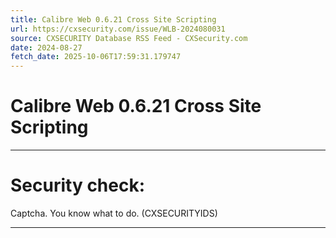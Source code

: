 ```yaml
---
title: Calibre Web 0.6.21 Cross Site Scripting
url: https://cxsecurity.com/issue/WLB-2024080031
source: CXSECURITY Database RSS Feed - CXSecurity.com
date: 2024-08-27
fetch_date: 2025-10-06T17:59:31.179747
---
```


# Calibre Web 0.6.21 Cross Site Scripting

---

# Security check:

Captcha. You know what to do. (CXSECURITYIDS)

---
